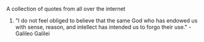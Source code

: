A collection of quotes from all over the internet

1. "I do not feel obliged to believe that the same God who has endowed us with sense, reason, and intellect has intended us to forgo their use." - Galileo Galilei
